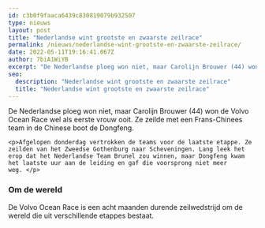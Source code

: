 ```yaml
---
id: c3b0f9faaca6439c830819079b932507
type: nieuws
layout: post
title: "Nederlandse wint grootste en zwaarste zeilrace"
permalink: /nieuws/nederlandse-wint-grootste-en-zwaarste-zeilrace/
date: 2022-05-11T19:16:41.067Z
author: 7biA1WiYB
excerpt: "De Nederlandse ploeg won niet, maar Carolijn Brouwer (44) won de Volvo Ocean Race wel als eerste vrouw ooit. Ze zeilde met een Frans-Chinees team in de Chinese boot de Dongfeng.  "
seo:
  description: "Nederlandse wint grootste en zwaarste zeilrace"
  title: "Nederlandse wint grootste en zwaarste zeilrace"
---
```

De Nederlandse ploeg won niet, maar Carolijn Brouwer (44) won de Volvo Ocean Race wel als eerste vrouw ooit. Ze zeilde met een Frans-Chinees team in de Chinese boot de Dongfeng.  

    <p>Afgelopen donderdag vertrokken de teams voor de laatste etappe. Ze zeilden van het Zweedse Gothenburg naar Scheveningen. Lang leek het erop dat het Nederlandse Team Brunel zou winnen, maar Dongfeng kwam het laatste uur aan de leiding en gaf die voorsprong niet meer weg. </p>
<h3>Om de wereld</h3>
<p>De Volvo Ocean Race is een acht maanden durende zeilwedstrijd om de wereld die uit verschillende etappes bestaat.</p>  
